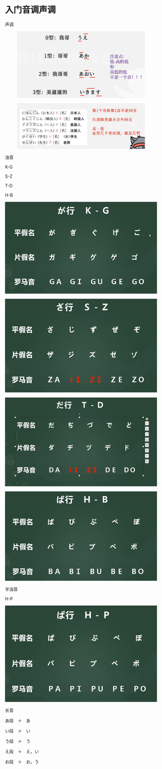 # 入门音调声调

声调

<figure><img src="../../.gitbook/assets/image.png" alt="" width="563"><figcaption></figcaption></figure>

<figure><img src="../../.gitbook/assets/image (1).png" alt="" width="563"><figcaption></figcaption></figure>

浊音

K-G

S-Z

T-D

H-B

![](<../../.gitbook/assets/image (10).png>)

![](<../../.gitbook/assets/image (14).png>)

![](<../../.gitbook/assets/image (13).png>)

![](<../../.gitbook/assets/image (15).png>)

半浊音

H-P

![](<../../.gitbook/assets/image (17).png>)

长音

あ段　＋　あ

い段　＋　い

う段　＋　う

え段　＋　え，い

お段　＋　お，う

